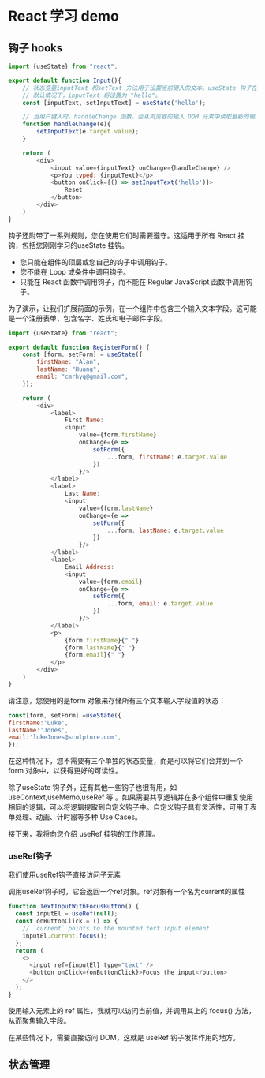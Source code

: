 # React 学习 demo

## 钩子 hooks
```js
import {useState} from "react";

export default function Input(){
    // 状态变量inputText 和setText 方法用于设置当前键入的文本。useState 钩子在组件开始时初始化。
    // 默认情况下，inputText 将设置为 "hello"。
    const [inputText, setInputText] = useState('hello');

    // 当用户键入时，handleChange 函数，会从浏览器的输入 DOM 元素中读取最新的输入值，并调用setText 函数，更新inputText 的本地状态。
    function handleChange(e){
        setInputText(e.target.value);
    }

    return (
        <div>
            <input value={inputText} onChange={handleChange} />
            <p>You typed: {inputText}</p>
            <button onClick={() => setInputText('hello')}>
                Reset
            </button>
        </div>
    )
}

```
钩子还附带了一系列规则，您在使用它们时需要遵守。这适用于所有 React 挂钩，包括您刚刚学习的useState 挂钩。

- 您只能在组件的顶层或您自己的钩子中调用钩子。
- 您不能在 Loop 或条件中调用钩子。
- 只能在 React 函数中调用钩子，而不能在 Regular JavaScript 函数中调用钩子。

为了演示，让我们扩展前面的示例，在一个组件中包含三个输入文本字段。这可能是一个注册表单，包含名字、姓氏和电子邮件字段。
```js
import {useState} from "react";

export default function RegisterForm() {
    const [form, setForm] = useState({
        firstName: "Alan",
        lastName: "Huang",
        email: "cmrhyq@gmail.com",
    });

    return (
        <div>
            <label>
                First Name:
                <input
                    value={form.firstName}
                    onChange={e =>
                        setForm({
                            ...form, firstName: e.target.value
                        })
                    }/>
            </label>
            <label>
                Last Name:
                <input
                    value={form.lastName}
                    onChange={e =>
                        setForm({
                            ...form, lastName: e.target.value
                        })
                    }/>
            </label>
            <label>
                Email Address:
                <input
                    value={form.email}
                    onChange={e =>
                        setForm({
                            ...form, email: e.target.value
                        })
                    }/>
            </label>
            <p>
                {form.firstName}{" "}
                {form.lastName}{" "}
                {form.email}{" "}
            </p>
        </div>
    )
}

```
请注意，您使用的是form 对象来存储所有三个文本输入字段值的状态：

```js
const[form, setForm] =useState({
firstName:'Luke',
lastName:'Jones',
email:'lukeJones@sculpture.com',
});
```

在这种情况下，您不需要有三个单独的状态变量，而是可以将它们合并到一个form 对象中，以获得更好的可读性。

除了useState 钩子外，还有其他一些钩子也很有用，如useContext,useMemo,useRef 等 。如果需要共享逻辑并在多个组件中重复使用相同的逻辑，可以将逻辑提取到自定义钩子中。自定义钩子具有灵活性，可用于表单处理、动画、计时器等多种 Use Cases。

接下来，我将向您介绍 useRef 挂钩的工作原理。

### useRef钩子

我们使用useRef钩子直接访问子元素

调用useRef钩子时，它会返回一个ref对象。ref对象有一个名为current的属性
```js
function TextInputWithFocusButton() {
  const inputEl = useRef(null);
  const onButtonClick = () => {
    // `current` points to the mounted text input element
    inputEl.current.focus();
  };
  return (
    <>
      <input ref={inputEl} type="text" />
      <button onClick={onButtonClick}>Focus the input</button>
    </>
  );
}
```
使用输入元素上的 ref 属性，我就可以访问当前值，并调用其上的 focus() 方法，从而聚焦输入字段。

在某些情况下，需要直接访问 DOM，这就是 useRef 钩子发挥作用的地方。

## 状态管理

